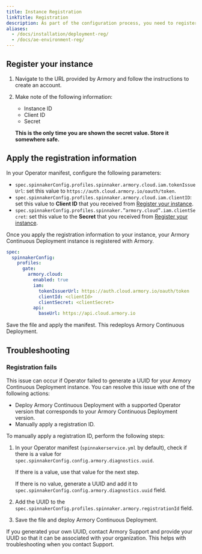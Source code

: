 ```yaml
---
title: Instance Registration
linkTitle: Registration
description: As part of the configuration process, you need to register your Armory Continuous Deployment instance. If you maintain several instances, such as development, staging, and production instances, you must register each one.
aliases:
  - /docs/installation/deployment-reg/
  - /docs/ae-environment-reg/
---
```

<!--Several shortlinks point to this page from Deck:
- go.armory.io/UIdocs-deploy-reg points to the top of this page
- go.armory.io/UIdocs-deploy-reg-troubleshooting points to Troubleshooting
- go.armory.io/UIdocs-deploy-reg-manual-id points to the Operator fails to generate an instance ID section
-->

## Register your instance

1. Navigate to the URL provided by Armory and follow the instructions to create an account.
2. Make note of the following information:

   - Instance ID
   - Client ID
   - Secret

   **This is the only time you are shown the secret value. Store it somewhere safe.**

## Apply the registration information

In your Operator manifest, configure the following parameters:
  - `spec.spinnakerConfig.profiles.spinnaker.armory.cloud.iam.tokenIssueUrl`: set this value to `https://auth.cloud.armory.io/oauth/token`.
  - `spec.spinnakerConfig.profiles.spinnaker.armory.cloud.iam.clientID`: set this value to **Client ID** that you received from [Register your instance](#register-your-instance).
  - `spec.spinnakerConfig.profiles.spinnaker.”armory.cloud”.iam.clientSecret`: set this value to the **Secret** that you received from [Register your instance](#register-your-instance).

Once you apply the registration information to your instance, your Armory Continuous Deployment instance is registered with Armory.


```yaml
spec:
  spinnakerConfig:
    profiles:
      gate:
        armory.cloud:
          enabled: true
          iam:
            tokenIssuerUrl: https://auth.cloud.armory.io/oauth/token
            clientId: <clientId>
            clientSecret: <clientSecret>
          api:
            baseUrl: https://api.cloud.armory.io
```

Save the file and apply the manifest. This redeploys Armory Continuous Deployment.



## Troubleshooting

### Registration fails

This issue can occur if Operator failed to generate a UUID for your Armory Continuous Deployment instance. You can resolve this issue with one of the following actions:

- Deploy Armory Continuous Deployment with a supported Operator version that corresponds to your Armory Continuous Deployment version.
- Manually apply a registration ID.

To manually apply a registration ID, perform the following steps:

1. In your Operator manifest (`spinnakerservice.yml` by default), check if there is a value for `spec.spinnakerConfig.config.armory.diagnostics.uuid`.

   If there is a value, use that value for the next step.

   If there is no value, generate a UUID and add it to `spec.spinnakerConfig.config.armory.diagnostics.uuid` field.

2. Add the UUID to the `spec.spinnakerConfig.profiles.spinnaker.armory.registrationId` field.
3. Save the file and deploy Armory Continuous Deployment.

If you generated your own UUID, contact Armory Support and provide your UUID so that it can be associated with your organization. This helps with troubleshooting when you contact Support.
